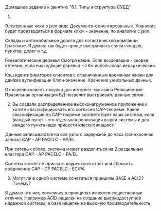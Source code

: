 Домашнее задание к занятию "6.1. Типы и структура СУБД"

1. 
Электронные чеки в json виде
Документо-ориентированные. Хранение будет производиться в формате ключ - значение, по аналогии с json.

Склады и автомобильные дороги для логистической компании
Графовые. Я думаю так будет проще выстраивать связи складов, пунктов, дорог и т.д

Генеалогические деревья
Смотря какие. Если восходящие - скорее сетевые, если нисходящие деревья - я бы использовал иерархические.

Кэш идентификаторов клиентов с ограниченным временем жизни для движка аутенфикации
Ключ-значение. Хранение уникальных данных.

Отношения клиент-покупка для интернет-магазина
Реляционные. Правильная организация БД позволит выстраивать данные связи.

2. Вы создали распределенное высоконагруженное приложение и хотите классифицировать его согласно CAP-теореме. Какой классификации по CAP-теореме соответствует ваша система, если (каждый пункт - это отдельная реализация вашей системы и для каждого пункта надо привести классификацию):

Данные записываются на все узлы с задержкой до часа (асинхронная запись)
CAP - AP
PACELC - AP/EL

При сетевых сбоях, система может разделиться на 2 раздельных кластера
CAP - AP
PACELC - PA/EL

Система может не прислать корректный ответ или сбросить соединение
CAP - CP
PACELC - EC/PA

3. Могут ли в одной системе сочетаться принципы BASE и ACID? Почему?

Я думаю что нет, поскольку в принципах имеются существенные отличия. Например ACID нацелен на создание высокодоступной надежной системы, а base нацелен на высокую производительность


